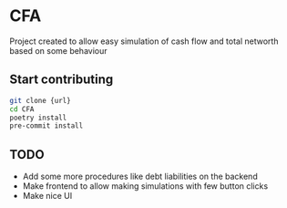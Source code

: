 # CFA
Project created to allow easy simulation of cash flow and total networth based on some behaviour

## Start contributing

```bash
git clone {url}
cd CFA
poetry install
pre-commit install
```

## TODO

- Add some more procedures like debt liabilities on the backend 
- Make frontend to allow making simulations with few button clicks
- Make nice UI
